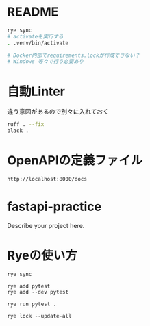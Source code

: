 # README

```bash
rye sync
# activateを実行する
. .venv/bin/activate
```

```bash
# Docker内部でrequirements.lockが作成できない？
# Windows 等々で行う必要あり
```

# 自動Linter

違う意図があるので別々に入れておく


```bash
ruff . --fix
black .
```

# OpenAPIの定義ファイル
```bash
http://localhost:8000/docs
```

# fastapi-practice

Describe your project here.

# Ryeの使い方

```
rye sync

rye add pytest
rye add --dev pytest

rye run pytest .

rye lock --update-all
```